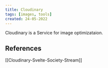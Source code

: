```yaml
---
title: Cloudinary
tags: [images, tools]
created: 24-05-2022
---
```

Cloudinary is a Service for image optimizataion.

## References
[[Cloudinary-Svelte-Society-Stream]]